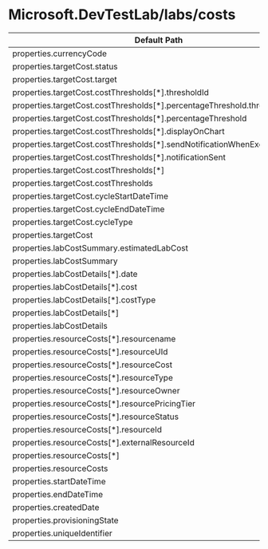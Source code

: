 # Microsoft.DevTestLab/labs/costs

| Default Path | Alias |
|---|---|
| properties.currencyCode | Microsoft.DevTestLab/labs/costs/currencyCode |
| properties.targetCost.status | Microsoft.DevTestLab/labs/costs/targetCost.status |
| properties.targetCost.target | Microsoft.DevTestLab/labs/costs/targetCost.target |
| properties.targetCost.costThresholds[*].thresholdId | Microsoft.DevTestLab/labs/costs/targetCost.costThresholds[*].thresholdId |
| properties.targetCost.costThresholds[*].percentageThreshold.thresholdValue | Microsoft.DevTestLab/labs/costs/targetCost.costThresholds[*].percentageThreshold.thresholdValue |
| properties.targetCost.costThresholds[*].percentageThreshold | Microsoft.DevTestLab/labs/costs/targetCost.costThresholds[*].percentageThreshold |
| properties.targetCost.costThresholds[*].displayOnChart | Microsoft.DevTestLab/labs/costs/targetCost.costThresholds[*].displayOnChart |
| properties.targetCost.costThresholds[*].sendNotificationWhenExceeded | Microsoft.DevTestLab/labs/costs/targetCost.costThresholds[*].sendNotificationWhenExceeded |
| properties.targetCost.costThresholds[*].notificationSent | Microsoft.DevTestLab/labs/costs/targetCost.costThresholds[*].notificationSent |
| properties.targetCost.costThresholds[*] | Microsoft.DevTestLab/labs/costs/targetCost.costThresholds[*] |
| properties.targetCost.costThresholds | Microsoft.DevTestLab/labs/costs/targetCost.costThresholds |
| properties.targetCost.cycleStartDateTime | Microsoft.DevTestLab/labs/costs/targetCost.cycleStartDateTime |
| properties.targetCost.cycleEndDateTime | Microsoft.DevTestLab/labs/costs/targetCost.cycleEndDateTime |
| properties.targetCost.cycleType | Microsoft.DevTestLab/labs/costs/targetCost.cycleType |
| properties.targetCost | Microsoft.DevTestLab/labs/costs/targetCost |
| properties.labCostSummary.estimatedLabCost | Microsoft.DevTestLab/labs/costs/labCostSummary.estimatedLabCost |
| properties.labCostSummary | Microsoft.DevTestLab/labs/costs/labCostSummary |
| properties.labCostDetails[*].date | Microsoft.DevTestLab/labs/costs/labCostDetails[*].date |
| properties.labCostDetails[*].cost | Microsoft.DevTestLab/labs/costs/labCostDetails[*].cost |
| properties.labCostDetails[*].costType | Microsoft.DevTestLab/labs/costs/labCostDetails[*].costType |
| properties.labCostDetails[*] | Microsoft.DevTestLab/labs/costs/labCostDetails[*] |
| properties.labCostDetails | Microsoft.DevTestLab/labs/costs/labCostDetails |
| properties.resourceCosts[*].resourcename | Microsoft.DevTestLab/labs/costs/resourceCosts[*].resourcename |
| properties.resourceCosts[*].resourceUId | Microsoft.DevTestLab/labs/costs/resourceCosts[*].resourceUId |
| properties.resourceCosts[*].resourceCost | Microsoft.DevTestLab/labs/costs/resourceCosts[*].resourceCost |
| properties.resourceCosts[*].resourceType | Microsoft.DevTestLab/labs/costs/resourceCosts[*].resourceType |
| properties.resourceCosts[*].resourceOwner | Microsoft.DevTestLab/labs/costs/resourceCosts[*].resourceOwner |
| properties.resourceCosts[*].resourcePricingTier | Microsoft.DevTestLab/labs/costs/resourceCosts[*].resourcePricingTier |
| properties.resourceCosts[*].resourceStatus | Microsoft.DevTestLab/labs/costs/resourceCosts[*].resourceStatus |
| properties.resourceCosts[*].resourceId | Microsoft.DevTestLab/labs/costs/resourceCosts[*].resourceId |
| properties.resourceCosts[*].externalResourceId | Microsoft.DevTestLab/labs/costs/resourceCosts[*].externalResourceId |
| properties.resourceCosts[*] | Microsoft.DevTestLab/labs/costs/resourceCosts[*] |
| properties.resourceCosts | Microsoft.DevTestLab/labs/costs/resourceCosts |
| properties.startDateTime | Microsoft.DevTestLab/labs/costs/startDateTime |
| properties.endDateTime | Microsoft.DevTestLab/labs/costs/endDateTime |
| properties.createdDate | Microsoft.DevTestLab/labs/costs/createdDate |
| properties.provisioningState | Microsoft.DevTestLab/labs/costs/provisioningState |
| properties.uniqueIdentifier | Microsoft.DevTestLab/labs/costs/uniqueIdentifier |


